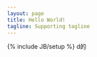 ```yaml
---
layout: page
title: Hello World!
tagline: Supporting tagline
---
```

{% include JB/setup %}
d的

